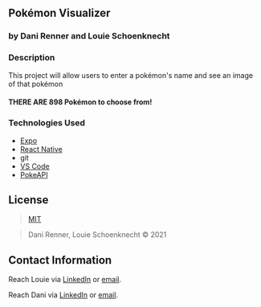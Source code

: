 ## Pokémon Visualizer
### by Dani Renner and Louie Schoenknecht

### Description
This project will allow users to enter a pokémon's name and see an image of that pokémon

#### THERE ARE 898 Pokémon to choose from!

### Technologies Used

* <a href="https://expo.io/" target="_blank">Expo</a>
* <a href="https://reactnative.dev/docs/getting-started" target="_blank">React Native</a>
* git
* <a href="https://code.visualstudio.com/download" target="_blank">VS Code</a>
* <a href="https://pokeapi.co/" target="_blank">PokeAPI</a> 

## License
> [MIT](https://opensource.org/licenses/MIT) 

> Dani Renner, Louie Schoenknecht &copy; 2021

## Contact Information

Reach Louie via <a href="https://www.linkedin.com/in/louie-schoenknecht/" target="_blank">LinkedIn</a> or <a href="mailto:luisesch97@gmail.com" target="_blank">email</a></li>.  

Reach Dani via <a href="https://www.linkedin.com/in/dani-renner/" target="_blank">LinkedIn</a> or <a href="mailto:danijrenner@gmail.com" target="_blank">email</a></li>.  
